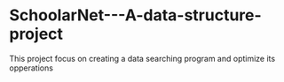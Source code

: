 # SchoolarNet---A-data-structure-project
This project focus on creating a data searching program and optimize its opperations
